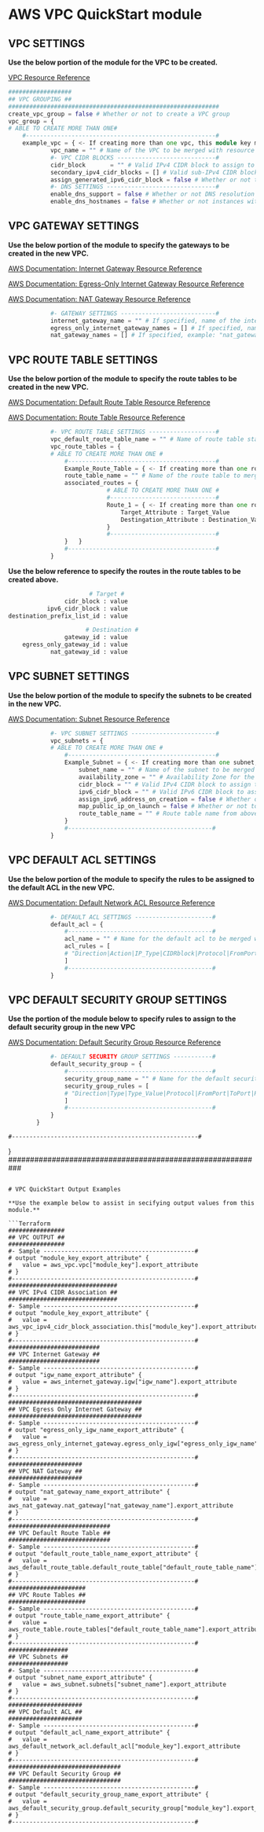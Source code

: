 # AWS VPC QuickStart module

## VPC SETTINGS 

**Use the below portion of the module for the VPC to be created.**

[VPC Resource Reference](https://registry.terraform.io/providers/hashicorp/aws/latest/docs/resources/vpc)

```Terraform
##################
## VPC GROUPING ##
############################################################
create_vpc_group = false # Whether or not to create a VPC group
vpc_group = {
# ABLE TO CREATE MORE THAN ONE#
    #------------------------------------------------------#
    example_vpc = { <- If creating more than one vpc, this module key must be unique
            vpc_name = "" # Name of the VPC to be merged with resource tags
            #- VPC CIDR BLOCKS ----------------------------#
            cidr_block       = "" # Valid IPv4 CIDR block to assign to the VPC
            secondary_ipv4_cidr_blocks = [] # Valid sub-IPv4 CIDR blocks to associate with the VPC 
            assign_generated_ipv6_cidr_block = false # Whether or not to assign an IPv6 CIDR block
            #- DNS SETTINGS -------------------------------#
            enable_dns_support = false # Whether or not DNS resolution is performed with the Amazon provided DNS
            enable_dns_hostnames = false # Whether or not instances with public IP addresses are assigned a DNS hostname
```

## VPC GATEWAY SETTINGS

**Use the below portion of the module to specify the gateways to be created in the new VPC.**

[AWS Documentation: Internet Gateway Resource Reference](https://docs.aws.amazon.com/vpc/latest/userguide/VPC_Internet_Gateway.html)   

[AWS Documentation: Egress-Only Internet Gateway Resource Reference](https://docs.aws.amazon.com/vpc/latest/userguide/egress-only-internet-gateway.html)    

[AWS Documentation: NAT Gateway Resource Reference](https://docs.aws.amazon.com/vpc/latest/userguide/vpc-nat-gateway.html)

```Terraform
            #- GATEWAY SETTINGS ---------------------------#
            internet_gateway_name = "" # If specified, name of the internet gateway to be created. Name is merged with tags
            egress_only_internet_gateway_names = [] # If specified, name of the internet gateway to be created. Name is merged with tags
            nat_gateway_names = [] # If specified, example: "nat_gateway_name:associated_subnet_name". Name is merged with tags
```

## VPC ROUTE TABLE SETTINGS

**Use the below portion of the module to specify the route tables to be created in the new VPC.**

[AWS Documentation: Default Route Table Resource Reference](https://docs.aws.amazon.com/vpc/latest/userguide/VPC_Route_Tables.html)    

[AWS Documentation: Route Table Resource Reference](https://docs.aws.amazon.com/vpc/latest/userguide/VPC_Route_Tables.html)   

```Terraform
            #- VPC ROUTE TABLE SETTINGS -------------------#
            vpc_default_route_table_name = "" # Name of route table stated below to be the desginated main route table
            vpc_route_tables = {
            # ABLE TO CREATE MORE THAN ONE #
                #------------------------------------------#
                Example_Route_Table = { <- If creating more than one route table, this module key must be unique
                route_table_name = "" # Name of the route table to merged with tags
                associated_routes = {
                            # ABLE TO CREATE MORE THAN ONE #
                            #------------------------------#
                            Route_1 = { <- If creating more than one route, this module key must be unique
                                Target_Attribute : Target_Value  
                                Destingation_Attribute : Destination_Value  
                            }
                            #------------------------------#
                }   }
                #------------------------------------------#
            }
```
**Use the below reference to specify the routes in the route tables to be created above.**    

```Terraform
                       # Target #   
                cidr_block : value
           ipv6_cidr_block : value
destination_prefix_list_id : value

                      # Destination #
                gateway_id : value
    egress_only_gateway_id : value
            nat_gateway_id : value
```

## VPC SUBNET SETTINGS  

**Use the below portion of the module to specify the subnets to be created in the new VPC.**

[AWS Documentation: Subnet Resource Reference](https://docs.aws.amazon.com/vpc/latest/userguide/configure-subnets.html)

```Terraform
            #- VPC SUBNET SETTINGS ------------------------#
            vpc_subnets = {
            # ABLE TO CREATE MORE THAN ONE #
                #------------------------------------------#
                Example_Subnet = { <- If creating more than one subnet, this module key must be unique
                    subnet_name = "" # Name of the subnet to be merged with tags
                    availability_zone = "" # Availability Zone for the subnet to take place in
                    cidr_block = "" # Valid IPv4 CIDR block to assign to the subnet
                    ipv6_cidr_block = "" # Valid IPv6 CIDR block to assign to the subnet
                    assign_ipv6_address_on_creation = false # Whether or not to auto-assign IPv6 addresses to instances created in subnet
                    map_public_ip_on_launch = false # Whether or not to auto-assign public ipv4 addresses to instances created in subnet
                    route_table_name = "" # Route table name from above for this subnet to associated to
                }
                #-----------------------------------------#
            }
```

## VPC DEFAULT ACL SETTINGS   

**Use the below portion of the module to specify the rules to be assigned to the default ACL in the new VPC.**   

[AWS Documentation: Default Network ACL Resource Reference](https://docs.aws.amazon.com/vpc/latest/userguide/vpc-network-acls.html#custom-network-acl)

```Terraform
            #- DEFAULT ACL SETTINGS ----------------------#
            default_acl = {
                #-----------------------------------------#
                acl_name = "" # Name for the default acl to be merged with tags
                acl_rules = [
                # "Direction|Action|IP_Type|CIDRblock|Protocol|FromPort|ToPort|RuleNo"
                ] 
                #-----------------------------------------#
            }
```
## VPC DEFAULT SECURITY GROUP SETTINGS   

**Use the portion of the module below to specify rules to assign to the default security group in the new VPC**     

[AWS Documentation: Default Security Group Resource Reference](https://docs.aws.amazon.com/AWSEC2/latest/UserGuide/default-custom-security-groups.html)

```Terraform
            #- DEFAULT SECURITY GROUP SETTINGS -----------#
            default_security_group = {
                #-----------------------------------------#
                security_group_name = "" # Name for the default security group to be merged with tags
                security_group_rules = [
                # "Direction|Type|Type_Value|Protocol|FromPort|ToPort|RuleName"
                ]
                #-----------------------------------------#
            }
        }
```
    #-----------------------------------------------------#      
}
###########################################################
```

# VPC QuickStart Output Examples

**Use the example below to assist in secifying output values from this module.**    

```Terraform
################
## VPC OUTPUT ##
################
#- Sample -------------------------------------------#
# output "module_key_export_attribute" {
#   value = aws_vpc.vpc["module_key"].export_attribute
# }
#----------------------------------------------------#
###############################
## VPC IPv4 CIDR Association ##
###############################
#- Sample -------------------------------------------#
# output "module_key_export_attribute" {
#   value = aws_vpc_ipv4_cidr_block_association.this["module_key"].export_attribute
# }
#----------------------------------------------------#
##########################
## VPC Internet Gateway ##
##########################
#- Sample -------------------------------------------#
# output "igw_name_export_attribute" {
#   value = aws_internet_gateway.igw["igw_name"].export_attribute
# }
#----------------------------------------------------#
######################################
## VPC Egress Only Internet Gateway ##
######################################
#- Sample -------------------------------------------#
# output "egress_only_igw_name_export_attribute" {
#   value = aws_egress_only_internet_gateway.egress_only_igw["egress_only_igw_name"].export_attribute
# }
#----------------------------------------------------#
#####################
## VPC NAT Gateway ##
#####################
#- Sample -------------------------------------------#
# output "nat_gateway_name_export_attribute" {
#   value = aws_nat_gateway.nat_gateway["nat_gateway_name"].export_attribute
# }
#----------------------------------------------------#
#############################
## VPC Default Route Table ##
#############################
#- Sample -------------------------------------------#
# output "default_route_table_name_export_attribute" {
#   value = aws_default_route_table.default_route_table["default_route_table_name"].export_attribute
# }
#----------------------------------------------------#
######################
## VPC Route Tables ##
######################
#- Sample -------------------------------------------#
# output "route_table_name_export_attribute" {
#   value = aws_route_table.route_tables["default_route_table_name"].export_attribute
# }
#----------------------------------------------------#
#################
## VPC Subnets ##
#################
#- Sample -------------------------------------------#
# output "subnet_name_export_attribute" {
#   value = aws_subnet.subnets["subnet_name"].export_attribute
# }
#----------------------------------------------------#
#####################
## VPC Default ACL ##
#####################
#- Sample -------------------------------------------#
# output "default_acl_name_export_attribute" {
#   value = aws_default_network_acl.default_acl["module_key"].export_attribute
# }
#----------------------------------------------------#
################################
## VPC Default Security Group ##
################################
#- Sample -------------------------------------------#
# output "default_security_group_name_export_attribute" {
#   value = aws_default_security_group.default_security_group["module_key"].export_attribute
# }
#----------------------------------------------------#
```